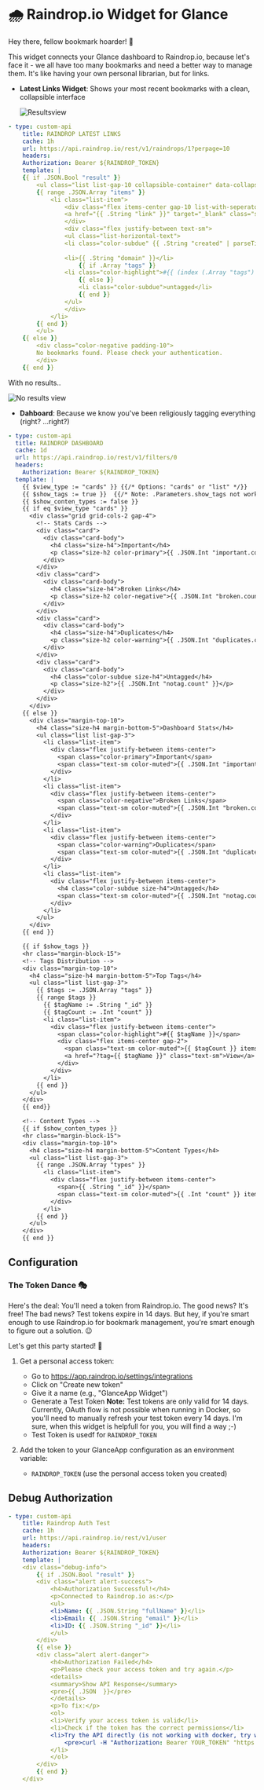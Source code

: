 # 🌧 Raindrop.io Widget for Glance

Hey there, fellow bookmark hoarder! 👋

This widget connects your Glance dashboard to Raindrop.io, because let's face it - we all have too many bookmarks and need a better way to manage them. It's like having your own personal librarian, but for links.

- **Latest Links Widget**: Shows your most recent bookmarks with a clean, collapsible interface

   ![Resultsview](./preview.png)


```yaml
- type: custom-api
    title: RAINDROP LATEST LINKS
    cache: 1h
    url: https://api.raindrop.io/rest/v1/raindrops/1?perpage=10
    headers:
    Authorization: Bearer ${RAINDROP_TOKEN}
    template: |
    {{ if .JSON.Bool "result" }}
        <ul class="list list-gap-10 collapsible-container" data-collapse-after="2">
        {{ range .JSON.Array "items" }}
            <li class="list-item">
                <div class="flex items-center gap-10 list-with-seperator">
                <a href="{{ .String "link" }}" target="_blank" class="size-h3 color-primary-if-not-visited text-truncate-2">{{ .String "title" }}</a>
                </div>
                <div class="flex justify-between text-sm">
                <ul class="list-horizontal-text">
                <li class="color-subdue" {{ .String "created" | parseTime "rfc3339" | toRelativeTime }}></li>
                
                <li>{{ .String "domain" }}</li>
                    {{ if .Array "tags" }}
                <li class="color-highlight">#{{ (index (.Array "tags") 0).String "" | trimPrefix "{" | trimSuffix "}" }}</li>
                    {{ else }}
                    <li class="color-subdue">untagged</li>
                    {{ end }}
                </ul>
                </div>
            </li>
        {{ end }}
        </ul>
    {{ else }}
        <div class="color-negative padding-10">
        No bookmarks found. Please check your authentication.
        </div>
    {{ end }}
```

   With no results.. 

![No results view](./preview-noresult.png)


- **Dahboard**: Because we know you've been religiously tagging everything (right? ...right?)

```yaml
- type: custom-api
  title: RAINDROP DASHBOARD
  cache: 1d
  url: https://api.raindrop.io/rest/v1/filters/0
  headers:
    Authorization: Bearer ${RAINDROP_TOKEN}
  template: |
    {{ $view_type := "cards" }} {{/* Options: "cards" or "list" */}}
    {{ $show_tags := true }}  {{/* Note: .Parameters.show_tags not working in template, using hardcoded value */}}
    {{ $show_conten_types := false }}
    {{ if eq $view_type "cards" }}
      <div class="grid grid-cols-2 gap-4">
        <!-- Stats Cards -->
        <div class="card">
          <div class="card-body">
            <h4 class="size-h4">Important</h4>
            <p class="size-h2 color-primary">{{ .JSON.Int "important.count" }}</p>
          </div>
        </div>
        <div class="card">
          <div class="card-body">
            <h4 class="size-h4">Broken Links</h4>
            <p class="size-h2 color-negative">{{ .JSON.Int "broken.count" }}</p>
          </div>
        </div>
        <div class="card">
          <div class="card-body">
            <h4 class="size-h4">Duplicates</h4>
            <p class="size-h2 color-warning">{{ .JSON.Int "duplicates.count" }}</p>
          </div>
        </div>
        <div class="card">
          <div class="card-body">
            <h4 class="color-subdue size-h4">Untagged</h4>
            <p class="size-h2">{{ .JSON.Int "notag.count" }}</p>
          </div>
        </div>
      </div>
    {{ else }}
      <div class="margin-top-10">
        <h4 class="size-h4 margin-bottom-5">Dashboard Stats</h4>
        <ul class="list list-gap-3">
          <li class="list-item">
            <div class="flex justify-between items-center">
              <span class="color-primary">Important</span>
              <span class="text-sm color-muted">{{ .JSON.Int "important.count" }} items</span>
            </div>
          </li>
          <li class="list-item">
            <div class="flex justify-between items-center">
              <span class="color-negative">Broken Links</span>
              <span class="text-sm color-muted">{{ .JSON.Int "broken.count" }} items</span>
            </div>
          </li>
          <li class="list-item">
            <div class="flex justify-between items-center">
              <span class="color-warning">Duplicates</span>
              <span class="text-sm color-muted">{{ .JSON.Int "duplicates.count" }} items</span>
            </div>
          </li>
          <li class="list-item">
            <div class="flex justify-between items-center">
              <h4 class="color-subdue size-h4">Untagged</h4>
              <span class="text-sm color-muted">{{ .JSON.Int "notag.count" }} items</span>
            </div>
          </li>
        </ul>
      </div>
    {{ end }}

    {{ if $show_tags }}
    <hr class="margin-block-15">
    <!-- Tags Distribution -->
    <div class="margin-top-10">
      <h4 class="size-h4 margin-bottom-5">Top Tags</h4>
      <ul class="list list-gap-3">
        {{ $tags := .JSON.Array "tags" }}
        {{ range $tags }}
          {{ $tagName := .String "_id" }}
          {{ $tagCount := .Int "count" }}
          <li class="list-item">
            <div class="flex justify-between items-center">
              <span class="color-highlight">#{{ $tagName }}</span>
              <div class="flex items-center gap-2">
                <span class="text-sm color-muted">{{ $tagCount }} items</span>
                <a href="?tag={{ $tagName }}" class="text-sm">View</a>
              </div>
            </div>
          </li>
        {{ end }}
      </ul>
    </div>
    {{ end}}

    <!-- Content Types -->
    {{ if $show_conten_types }}
    <hr class="margin-block-15">
    <div class="margin-top-10">
      <h4 class="size-h4 margin-bottom-5">Content Types</h4>
      <ul class="list list-gap-3">
        {{ range .JSON.Array "types" }}
          <li class="list-item">
            <div class="flex justify-between items-center">
              <span>{{ .String "_id" }}</span>
              <span class="text-sm color-muted">{{ .Int "count" }} items</span>
            </div>
          </li>
        {{ end }}
      </ul>
    </div>
    {{ end }}

```


## Configuration


### The Token Dance 🎭

Here's the deal: You'll need a token from Raindrop.io. The good news? It's free! The bad news? Test tokens expire in 14 days. But hey, if you're smart enough to use Raindrop.io for bookmark management, you're smart enough to figure out a solution. 😉

Let's get this party started! 🚀

1. Get a personal access token:
   - Go to https://app.raindrop.io/settings/integrations
   - Click on "Create new token"
   - Give it a name (e.g., "GlanceApp Widget")
   - Generate a Test Token
     **Note:** Test tokens are only valid for 14 days. Currently, OAuth flow is not possible when running in Docker, so you'll need to manually refresh your test token every 14 days. I'm sure, when this widget is helpfull for you, you will find a way ;-) 
   - Test Token is usedf for `RAINDROP_TOKEN`

2. Add the token to your GlanceApp configuration as an environment variable:
   - `RAINDROP_TOKEN` (use the personal access token you created)

## Debug Authorization

```yaml
- type: custom-api
    title: Raindrop Auth Test
    cache: 1h
    url: https://api.raindrop.io/rest/v1/user
    headers:
    Authorization: Bearer ${RAINDROP_TOKEN}
    template: |
    <div class="debug-info">
        {{ if .JSON.Bool "result" }}
        <div class="alert alert-success">
            <h4>Authorization Successful!</h4>
            <p>Connected to Raindrop.io as:</p>
            <ul>
            <li>Name: {{ .JSON.String "fullName" }}</li>
            <li>Email: {{ .JSON.String "email" }}</li>
            <li>ID: {{ .JSON.String "_id" }}</li>
            </ul>
        </div>
        {{ else }}
        <div class="alert alert-danger">
            <h4>Authorization Failed</h4>
            <p>Please check your access token and try again.</p>
            <details>
            <summary>Show API Response</summary>
            <pre>{{ .JSON  }}</pre>
            </details>
            <p>To fix:</p>
            <ol>
            <li>Verify your access token is valid</li>
            <li>Check if the token has the correct permissions</li>
            <li>Try the API directly (is not working with docker, try wget):
                <pre>curl -H "Authorization: Bearer YOUR_TOKEN" "https://api.raindrop.io/rest/v1/user"</pre>
            </li>
            </ol>
        </div>
        {{ end }}
    </div>
```
